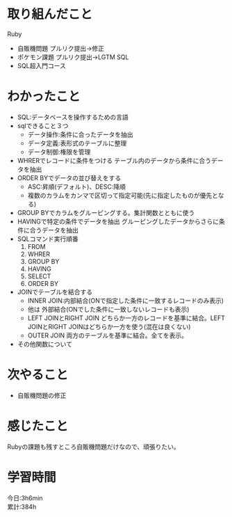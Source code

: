 # 取り組んだこと       
Ruby
- 自販機問題 プルリク提出→修正 
- ポケモン課題 プルリク提出→LGTM
SQL 
- SQL超入門コース  
# わかったこと
- SQL:データベースを操作するための言語
- sqlできること３つ
    - データ操作:条件に合ったデータを抽出
    - データ定義:表形式のテーブルに整理
    - データ制御:権限を管理
- WHRERでレコードに条件をつける
  テーブル内のデータから条件に合うデータを抽出   
- ORDER BYでデータの並び替えをする
    - ASC:昇順(デフォルト)、DESC:降順
    - 複数のカラムをカンマで区切って指定可能(先に指定したものが優先となる)
- GROUP BYでカラムをグルーピングする。集計関数とともに使う
- HAVINGで特定の条件でデータを抽出
  グルーピングしたデータからさらに条件に合うデータを抽出
- SQLコマンド実行順番
    1. FROM
    2. WHRER
    3. GROUP BY
    4. HAVING
    5. SELECT
    6. ORDER BY
- JOINでテーブルを結合する
    - INNER JOIN:内部結合(ONで指定した条件に一致するレコードのみ表示)
    - 他は 外部結合(ONでした条件に一致しないレコードも表示)
    - LEFT JOINとRIGHT JOIN
      どちらか一方のレコードを基準に結合。LEFT JOINとRIGHT JOINはどちらか一方を使う(混在は良くない)
    - OUTER JOIN
      両方のテーブルを基準に結合。全てを表示。
- その他関数について
# 次やること
- 自販機問題の修正    
# 感じたこと
Rubyの課題も残すところ自販機問題だけなので、頑張りたい。 
# 学習時間  
今日:3h6min  
累計:384h

